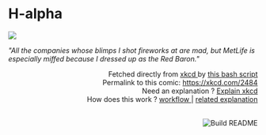 # <b>H-alpha</b>

[![](https://imgs.xkcd.com/comics/h_alpha.png)](https://xkcd.com/2484)

<i>&quot;All the companies whose blimps I shot fireworks at are mad, but MetLife is especially miffed because I dressed up as the Red Baron.&quot;</i>

<div align="right">
  Fetched directly from
  <a href="https://xkcd.com">
    xkcd
  </a>
  by
  <a href="https://github.com/Vanille-N/Vanille-N/blob/master/fetch">
    this bash script
  </a>
</div>
<div align="right">
  Permalink to this comic:
  <a href="https://xkcd.com/2484">
    https://xkcd.com/2484
  </a>
</div>
<div align="right">
  Need an explanation ?
  <a href="https://www.explainxkcd.com/wiki/index.php/2484">
    Explain xkcd
  </a>
</div>
<div align="right">
  How does this work ?
  <a href="https://github.com/Vanille-N/Vanille-N/blob/master/.github/workflows/build.yml">
    workflow
  </a>
  |
  <a href="https://simonwillison.net/2020/Jul/10/self-updating-profile-readme/">
    related explanation
  </a>
</div><br>

<a href="https://github.com/Vanille-N/Vanille-N/actions"><img src="https://github.com/Vanille-N/Vanille-N/workflows/Build%20README/badge.svg" align="right" alt="Build README"></a>
